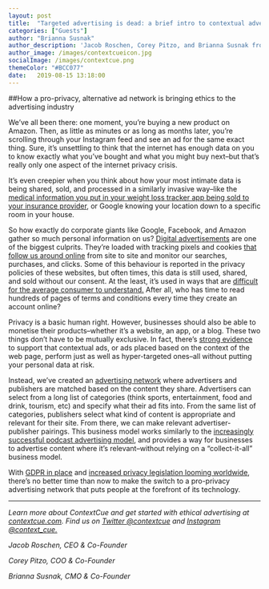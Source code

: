 ```yaml
---
layout: post
title:  "Targeted advertising is dead: a brief intro to contextual advertising"
categories: ["Guests"]
author: "Brianna Susnak"
author_description: 'Jacob Roschen, Corey Pitzo, and Brianna Susnak from ContextCue: We’re a pro-privacy advertising network'
author_image: /images/contextcueicon.jpg
socialImage: /images/contextcue.png
themeColor: "#BCC077"
date:   2019-08-15 13:18:00
---
```

##How a pro-privacy, alternative ad network is bringing ethics to the advertising industry

We’ve all been there: one moment, you’re buying a new product on Amazon. Then, as little as minutes or as long as months later, you’re scrolling through your Instagram feed and see an ad for the same exact thing. Sure, it’s unsettling to think that the internet has enough data on you to know exactly what you’ve bought and what you might buy next–but that’s really only one aspect of the internet privacy crisis.

It’s even creepier when you think about how your most intimate data is being shared, sold, and processed in a similarly invasive way–like the [medical information you put in your weight loss tracker app being sold to your insurance provider](https://www.washingtonpost.com/technology/2019/04/10/tracking-your-pregnancy-an-app-may-be-more-public-than-you-think/?tid=sm_tw&noredirect=on), or Google knowing your location down to a specific room in your house.

So how exactly do corporate giants like Google, Facebook, and Amazon gather so much personal information on us? [Digital advertisements](https://www.nytimes.com/interactive/2019/04/30/opinion/privacy-targeted-advertising.html) are one of the biggest culprits. They’re loaded with tracking pixels and cookies [that follow us around online](https://spreadprivacy.com/followed-by-ads/) from site to site and monitor our searches, purchases, and clicks. Some of this behaviour is reported in the privacy policies of these websites, but often times, this data is still used, shared, and sold without our consent. At the least, it’s used in ways that are [difficult for the average consumer to understand.](https://www.nytimes.com/interactive/2019/06/12/opinion/facebook-google-privacy-policies.html) After all, who has time to read hundreds of pages of terms and conditions every time they create an account online?

Privacy is a basic human right. However, businesses should also be able to monetise their products–whether it’s a website, an app, or a blog. These two things don’t have to be mutually exclusive. In fact, there’s [strong evidence](https://www.forbes.com/sites/johnkoetsier/2019/02/09/83-of-consumers-believe-personalized-ads-are-morally-wrong-survey-says/#4595790c19f5) to support that contextual ads, or ads placed based on the context of the web page, perform just as well as hyper-targeted ones–all without putting your personal data at risk.

Instead, we’ve created an [advertising network](http://contextcue.com/) where advertisers and publishers are matched based on the content they share. Advertisers can select from a long list of categories (think sports, entertainment, food and drink, tourism, etc) and specify what their ad fits into. From the same list of categories, publishers select what kind of content is appropriate and relevant for their site. From there, we can make relevant advertiser-publisher pairings. This business model works similarly to the [increasingly successful podcast advertising model](https://www.trekk.com/insights/why-are-podcast-ads-so-effective), and provides a way for businesses to advertise content where it’s relevant–without relying on a “collect-it-all” business model.

With [GDPR in place](https://digiday.com/media/gumgumtest-new-york-times-gdpr-cut-off-ad-exchanges-europe-ad-revenue/) and [increased privacy legislation looming worldwide](https://spreadprivacy.com/ccpa-privacy-for-all-act/), there’s no better time than now to make the switch to a pro-privacy advertising network that puts people at the forefront of its technology.

---

*Learn more about ContextCue and get started with ethical advertising at [contextcue.com](https://contextcue.com/?ref=pro-privacy-metamic). Find us on [Twitter @contextcue](https://twitter.com/ContextCue) and [Instagram @context_cue.](https://www.instagram.com/context_cue/)*

*Jacob Roschen, CEO & Co-Founder*

*Corey Pitzo, COO & Co-Founder*

*Brianna Susnak, CMO & Co-Founder*